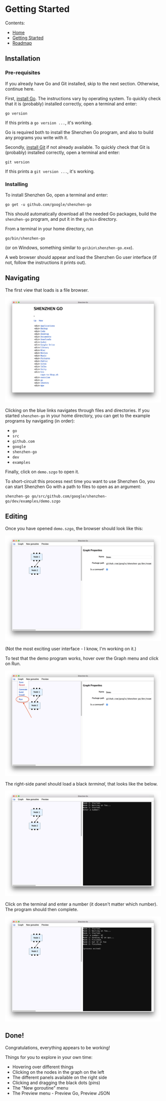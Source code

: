 # Getting Started

Contents:

* [Home](index.md)
* [Getting Started](getting-started.md)
* [Roadmap](roadmap.md)

## Installation

### Pre-requisites

If you already have Go and Git installed, skip to the next section. Otherwise, continue here.

First, [install Go](https://golang.org/dl/). The instructions vary by operating system.
To quickly check that it is (probably) installed correctly, open a terminal and enter:

    go version

If this prints a `go version ...`, it's working.

Go is required both to install the Shenzhen Go program, and also to build any programs
you write with it.

Secondly, [install Git](https://git-scm.com/downloads) if not already available.
To quickly check that Git is (probably) installed correctly, open a terminal and enter:

    git version

If this prints a `git version ...`, it's working.

### Installing 

To install Shenzhen Go, open a terminal and enter:

    go get -u github.com/google/shenzhen-go

This should automatically download all the needed Go packages,
build the `shenzhen-go` program, and put it in the `go/bin` directory.

From a terminal in your home directory, run

    go/bin/shenzhen-go

(or on Windows, something similar to `go\bin\shenzhen-go.exe`).

A web browser should appear and load the Shenzhen Go user interface 
(if not, follow the instructions it prints out). 

## Navigating

The first view that loads is a file browser.

![File Browser](screenshots/browser.jpg)

Clicking on the blue links navigates through files and directories. 
If you started `shenzhen-go` in your home directory, you can get to the
example programs by navigating (in order):

* `go`
* `src`
* `github.com`
* `google`
* `shenzhen-go`
* `dev`
* `examples`

Finally, click on `demo.szgo` to open it.

To short-circuit this process next time you want to use Shenzhen Go, you can start 
Shenzhen Go with a path to files to open as an argument:

    shenzhen-go go/src/github.com/google/shenzhen-go/dev/examples/demo.szgo

## Editing

Once you have opened `demo.szgo`, the browser should look like this:

![Editor](screenshots/editor.jpg)

(Not the most exciting user interface - I know, I'm working on it.)

To test that the demo program works, hover over the Graph menu and click on Run.

![Running](screenshots/run.jpg)

The right-side panel should load a black _terminal_, that looks like the below.

![Running](screenshots/running.jpg)

Click on the terminal and enter a number (it doesn't matter which number).
The program should then complete.

![Run complete](screenshots/runcomplete.jpg)

## Done!

Congratulations, everything appears to be working!

Things for you to explore in your own time:

* Hovering over different things
* Clicking on the nodes in the graph on the left
* The different panels available on the right side
* Clicking and dragging the black dots (pins)
* The "New goroutine" menu
* The Preview menu - Preview Go, Preview JSON


